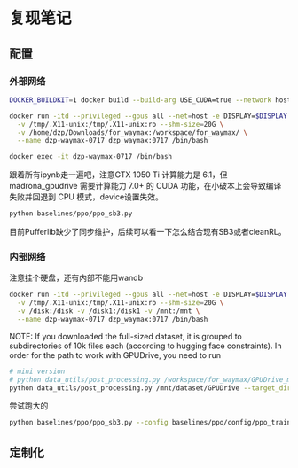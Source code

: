 # 复现笔记
## 配置
### 外部网络
```sh
DOCKER_BUILDKIT=1 docker build --build-arg USE_CUDA=true --network host --tag dzp_waymax:0717 --progress=plain .

docker run -itd --privileged --gpus all --net=host -e DISPLAY=$DISPLAY \
  -v /tmp/.X11-unix:/tmp/.X11-unix:ro --shm-size=20G \
  -v /home/dzp/Downloads/for_waymax:/workspace/for_waymax/ \
  --name dzp-waymax-0717 dzp_waymax:0717 /bin/bash

docker exec -it dzp-waymax-0717 /bin/bash
```
跟着所有ipynb走一遍吧，注意GTX 1050 Ti 计算能力是 6.1，但 madrona_gpudrive 需要计算能力 7.0+ 的 CUDA 功能，在小破本上会导致编译失败并回退到 CPU 模式，device设置失效。
```sh
python baselines/ppo/ppo_sb3.py
```
目前Pufferlib缺少了同步维护，后续可以看一下怎么结合现有SB3或者cleanRL。

### 内部网络
注意挂个硬盘，还有内部不能用wandb
```sh
docker run -itd --privileged --gpus all --net=host -e DISPLAY=$DISPLAY \
  -v /tmp/.X11-unix:/tmp/.X11-unix:ro --shm-size=20G \
  -v /disk:/disk -v /disk1:/disk1 -v /mnt:/mnt \
  --name dzp-waymax-0717 dzp_waymax:0717 /bin/bash
```
NOTE: If you downloaded the full-sized dataset, it is grouped to subdirectories of 10k files each (according to hugging face constraints). In order for the path to work with GPUDrive, you need to run
```sh
# mini version
# python data_utils/post_processing.py /workspace/for_waymax/GPUDrive_mini --target_dir data/processed --num_workers 8
python data_utils/post_processing.py /mnt/dataset/GPUDrive --target_dir data/processed --num_workers 8
```
尝试跑大的
```sh
python baselines/ppo/ppo_sb3.py --config baselines/ppo/config/ppo_train_full_0719.yaml
```

## 定制化
